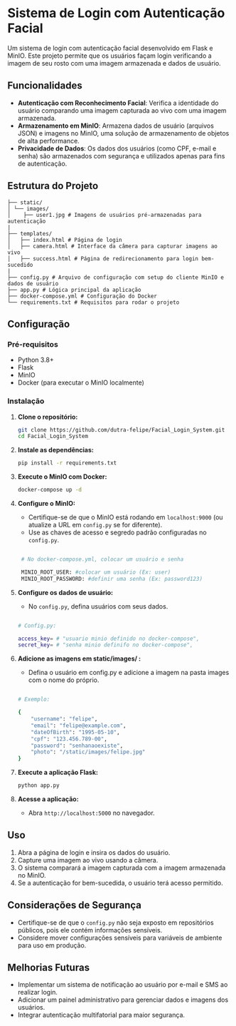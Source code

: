 # Sistema de Login com Autenticação Facial

Um sistema de login com autenticação facial desenvolvido em Flask e MinIO. Este projeto permite que os usuários façam login verificando a imagem de seu rosto com uma imagem armazenada e dados de usuário.

## Funcionalidades
- **Autenticação com Reconhecimento Facial**: Verifica a identidade do usuário comparando uma imagem capturada ao vivo com uma imagem armazenada.
- **Armazenamento em MinIO**: Armazena dados de usuário (arquivos JSON) e imagens no MinIO, uma solução de armazenamento de objetos de alta performance.
- **Privacidade de Dados**: Os dados dos usuários (como CPF, e-mail e senha) são armazenados com segurança e utilizados apenas para fins de autenticação.

## Estrutura do Projeto
```
├── static/ 
│ └── images/ 
│    ├── user1.jpg # Imagens de usuários pré-armazenadas para autenticação 
|
├── templates/ 
│   ├── index.html # Página de login 
│   ├── camera.html # Interface da câmera para capturar imagens ao vivo 
│   ├── success.html # Página de redirecionamento para login bem-sucedido 
|
├── config.py # Arquivo de configuração com setup do cliente MinIO e dados de usuário 
├── app.py # Lógica principal da aplicação 
├── docker-compose.yml # Configuração do Docker 
└── requirements.txt # Requisitos para rodar o projeto
```

## Configuração

### Pré-requisitos
- Python 3.8+
- Flask
- MinIO
- Docker (para executar o MinIO localmente)

### Instalação

1. **Clone o repositório:**
    ```bash
    git clone https://github.com/dutra-felipe/Facial_Login_System.git
    cd Facial_Login_System
    ```

2. **Instale as dependências:**
    ```bash
    pip install -r requirements.txt
    ```

3. **Execute o MinIO com Docker:**
    ```bash
    docker-compose up -d
    ```

4. **Configure o MinIO:**
   - Certifique-se de que o MinIO está rodando em `localhost:9000` (ou atualize a URL em `config.py` se for diferente).
   - Use as chaves de acesso e segredo padrão configuradas no `config.py`.

   ```bash

    # No docker-compose.yml, colocar um usuário e senha

    MINIO_ROOT_USER: #colocar um usuário (Ex: user)
    MINIO_ROOT_PASSWORD: #definir uma senha (Ex: password123)
   ```

5. **Configure os dados de usuário:**
   - No `config.py`, defina usuários com seus dados.

   ```bash

   # Config.py:

   access_key= # "usuario minio definido no docker-compose",
   secret_key= # "senha minio definifo no docker-compose",
   ```
6. **Adicione as imagens em static/images/ :**
    - Defina o usuário em config.py e adicione a imagem na pasta images com o nome do próprio.

    ```bash
    
    # Exemplo:

    {
        "username": "felipe",
        "email": "felipe@example.com",
        "dateOfBirth": "1995-05-10",
        "cpf": "123.456.789-00",
        "password": "senhanaoexiste",
        "photo": "/static/images/felipe.jpg"
    }
    ```
7. **Execute a aplicação Flask:**
    ```bash
    python app.py
    ```

8. **Acesse a aplicação:**
   - Abra `http://localhost:5000` no navegador.

## Uso

1. Abra a página de login e insira os dados do usuário.
2. Capture uma imagem ao vivo usando a câmera.
3. O sistema comparará a imagem capturada com a imagem armazenada no MinIO.
4. Se a autenticação for bem-sucedida, o usuário terá acesso permitido.

## Considerações de Segurança

- Certifique-se de que o `config.py` não seja exposto em repositórios públicos, pois ele contém informações sensíveis.
- Considere mover configurações sensíveis para variáveis de ambiente para uso em produção.

## Melhorias Futuras

- Implementar um sistema de notificação ao usuário por e-mail e SMS ao realizar login.
- Adicionar um painel administrativo para gerenciar dados e imagens dos usuários.
- Integrar autenticação multifatorial para maior segurança.

